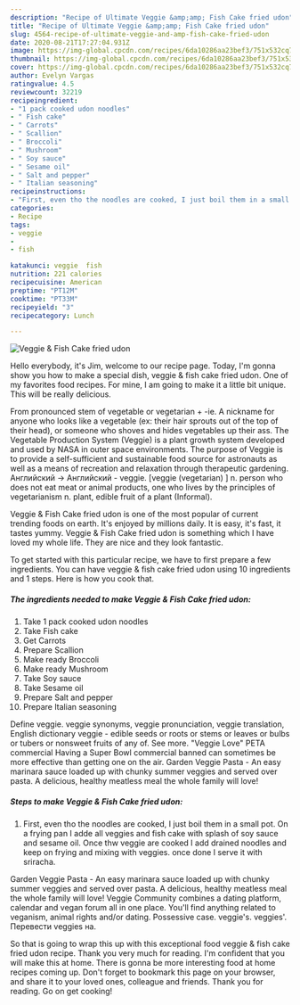 ```yaml
---
description: "Recipe of Ultimate Veggie &amp;amp; Fish Cake fried udon"
title: "Recipe of Ultimate Veggie &amp;amp; Fish Cake fried udon"
slug: 4564-recipe-of-ultimate-veggie-and-amp-fish-cake-fried-udon
date: 2020-08-21T17:27:04.931Z
image: https://img-global.cpcdn.com/recipes/6da10286aa23bef3/751x532cq70/veggie-fish-cake-fried-udon-recipe-main-photo.jpg
thumbnail: https://img-global.cpcdn.com/recipes/6da10286aa23bef3/751x532cq70/veggie-fish-cake-fried-udon-recipe-main-photo.jpg
cover: https://img-global.cpcdn.com/recipes/6da10286aa23bef3/751x532cq70/veggie-fish-cake-fried-udon-recipe-main-photo.jpg
author: Evelyn Vargas
ratingvalue: 4.5
reviewcount: 32219
recipeingredient:
- "1 pack cooked udon noodles"
- " Fish cake"
- " Carrots"
- " Scallion"
- " Broccoli"
- " Mushroom"
- " Soy sauce"
- " Sesame oil"
- " Salt and pepper"
- " Italian seasoning"
recipeinstructions:
- "First, even tho the noodles are cooked, I just boil them in a small pot. On a frying pan I adde all veggies and fish cake with splash of soy sauce and sesame oil. Once thw veggie are cooked I add drained noodles and keep on frying and mixing with veggies. once done I serve it with sriracha."
categories:
- Recipe
tags:
- veggie
- 
- fish

katakunci: veggie  fish 
nutrition: 221 calories
recipecuisine: American
preptime: "PT12M"
cooktime: "PT33M"
recipeyield: "3"
recipecategory: Lunch

---
```



![Veggie &amp; Fish Cake fried udon](https://img-global.cpcdn.com/recipes/6da10286aa23bef3/751x532cq70/veggie-fish-cake-fried-udon-recipe-main-photo.jpg)

Hello everybody, it's Jim, welcome to our recipe page. Today, I'm gonna show you how to make a special dish, veggie &amp; fish cake fried udon. One of my favorites food recipes. For mine, I am going to make it a little bit unique. This will be really delicious.

From pronounced stem of vegetable or vegetarian + -ie. A nickname for anyone who looks like a vegetable (ex: their hair sprouts out of the top of their head), or someone who shoves and hides vegetables up their ass. The Vegetable Production System (Veggie) is a plant growth system developed and used by NASA in outer space environments. The purpose of Veggie is to provide a self-sufficient and sustainable food source for astronauts as well as a means of recreation and relaxation through therapeutic gardening. Английский → Английский - veggie. [veggie (vegetarian) ] n. person who does not eat meat or animal products, one who lives by the principles of vegetarianism n. plant, edible fruit of a plant (Informal).

Veggie &amp; Fish Cake fried udon is one of the most popular of current trending foods on earth. It's enjoyed by millions daily. It is easy, it's fast, it tastes yummy. Veggie &amp; Fish Cake fried udon is something which I have loved my whole life. They are nice and they look fantastic.


To get started with this particular recipe, we have to first prepare a few ingredients. You can have veggie &amp; fish cake fried udon using 10 ingredients and 1 steps. Here is how you cook that.

<!--inarticleads1-->

##### The ingredients needed to make Veggie &amp; Fish Cake fried udon:

1. Take 1 pack cooked udon noodles
1. Take  Fish cake
1. Get  Carrots
1. Prepare  Scallion
1. Make ready  Broccoli
1. Make ready  Mushroom
1. Take  Soy sauce
1. Take  Sesame oil
1. Prepare  Salt and pepper
1. Prepare  Italian seasoning


Define veggie. veggie synonyms, veggie pronunciation, veggie translation, English dictionary veggie - edible seeds or roots or stems or leaves or bulbs or tubers or nonsweet fruits of any of. See more. &#34;Veggie Love&#34; PETA commercial Having a Super Bowl commercial banned can sometimes be more effective than getting one on the air. Garden Veggie Pasta - An easy marinara sauce loaded up with chunky summer veggies and served over pasta. A delicious, healthy meatless meal the whole family will love! 

<!--inarticleads2-->

##### Steps to make Veggie &amp; Fish Cake fried udon:

1. First, even tho the noodles are cooked, I just boil them in a small pot. On a frying pan I adde all veggies and fish cake with splash of soy sauce and sesame oil. Once thw veggie are cooked I add drained noodles and keep on frying and mixing with veggies. once done I serve it with sriracha.


Garden Veggie Pasta - An easy marinara sauce loaded up with chunky summer veggies and served over pasta. A delicious, healthy meatless meal the whole family will love! Veggie Community combines a dating platform, calendar and vegan forum all in one place. You&#39;ll find anything related to veganism, animal rights and/or dating. Possessive case. veggie&#39;s. veggies&#39;. Перевести veggies на. 

So that is going to wrap this up with this exceptional food veggie &amp; fish cake fried udon recipe. Thank you very much for reading. I'm confident that you will make this at home. There is gonna be more interesting food at home recipes coming up. Don't forget to bookmark this page on your browser, and share it to your loved ones, colleague and friends. Thank you for reading. Go on get cooking!
